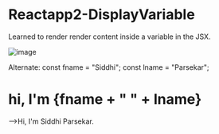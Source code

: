 # Reactapp2-DisplayVariable
Learned to render render content inside a variable in the JSX.

![image](https://user-images.githubusercontent.com/111981040/210162468-27cb2f22-f7b4-4474-b4d2-3b258ae5f064.png)

Alternate:
const fname = "Siddhi";
const lname = "Parsekar";

<h1>hi, I'm {fname + " " +  lname}</h1>


-->Hi, I'm Siddhi Parsekar.
